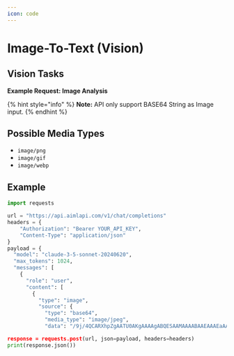 ```yaml
---
icon: code
---
```


# Image-To-Text (Vision)

## Vision Tasks

**Example Request: Image Analysis**

{% hint style="info" %}
**Note:** API only support BASE64 String as Image input.&#x20;
{% endhint %}

## Possible Media Types

* `image/png`
* `image/gif`
* `image/webp`

## Example

```python
import requests

url = "https://api.aimlapi.com/v1/chat/completions"
headers = {
    "Authorization": "Bearer YOUR_API_KEY",
    "Content-Type": "application/json"
}
payload = {
  "model": "claude-3-5-sonnet-20240620",
  "max_tokens": 1024,
  "messages": [
    {
      "role": "user",
      "content": [
        {
          "type": "image",
          "source": {
            "type": "base64",
            "media_type": "image/jpeg",
            "data": "/9j/4QCARXhpZgAATU0AKgAAAAgABQESAAMAAAABAAEAAAEaAAUAAAABAAAASgEbAAUAAAABAAAAUgEoAAMAAAABAAIAAIdpAAQAAAABAAAAWgAAAAAAAABIAAAAAQAAAEgAAAABAAKgAgAEAAAAAQAABXigAwAEAAAAAQAAAxkAAAAA/+EA+mh0

response = requests.post(url, json=payload, headers=headers)
print(response.json())

```

